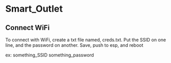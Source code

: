 # Smart_Outlet


## Connect WiFi
To connect with WiFi, create a txt file named, creds.txt. Put the SSID on one line, and the password on another. Save, push to esp, and reboot

ex:
something_SSID
something_password

